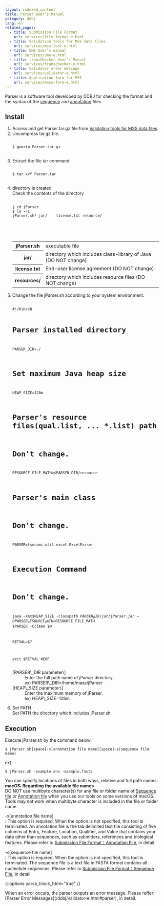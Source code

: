```yaml
---
layout: indexed_content
title: Parser User’s Manual
category: ddbj
lang: en
related_pages:
  - title: Submission File Format
    url: services/file-format-e.html
  - title: Validation tools for MSS data files
    url: services/mss-tool-e.html
  - title: UME User’s manual
    url: services/ume-e.html
  - title: transChecker User’s Manual
    url: services/transchecker-e.html
  - title: Validator error message
    url: services/validator-e.html
  - title: Application form for MSS
    url: services/mass-form-e.html
---
```


Parser is a software tool developed by DDBJ for checking the format and the syntax of the [sequence](/ddbj/file-format-e.html#sequence) and [annotation](/ddbj/file-format-e.html#annotation) files.

## Install <a name="install"></a>

<ol>
  <li>
    Access and get Parser.tar.gz file from <a href="/ddbj/mss-tool.html">Validation tools for MSS data files</a>.
  </li>
  <li>
    Uncompress tar.gz file.<br>
<pre>
<code>
$ gunzip Parser.tar.gz
</code>
</pre>
  </li>
  <li>
    Extract the file tar command<br>
<pre>
<code>
$ tar xvf Parser.tar
</code>
</pre>
  </li>
  <li>
    directory is created<br>  
    Check the contents of the directory<br>
  <pre>
    <code>
$ cd jParser
$ ls -FC
jParser.sh* jar/    license.txt resource/
    </code>
  </pre><br>
    <table>
      <tbody>
        <tr>
          <th>jParser.sh</th>
          <td>executable file</td>
        </tr>
        <tr>
          <th>jar/</th>
          <td>directory which includes class-library of Java (DO NOT change)</td>
        </tr>
        <tr>
          <th>license.txt</th>
          <td>End-user license agreement (DO NOT change)</td>
        </tr>
        <tr>
          <th>resources/</th>
          <td>directory which includes resource files (DO NOT change)</td>
        </tr>
      </tbody>
    </table>
  </li>
  <li>
    Change the file jParser.sh according to your system environment.
<pre>
  <code>
#!/bin/sh

# Parser installed directory
PARSER_DIR=./

# Set maximum Java heap size
HEAP_SIZE=128m

# Parser's resource files(qual.list, ... *.list) path
# Don't change.
RESOURCE_FILE_PATH=$PARSER_DIR/resource

# Parser's main class
# Don't change.
PARSER=tsunami.util.excel.ExcelParser

# Execution Command
# Don't change.
java -Xmx$HEAP_SIZE -classpath $PARSER_DIR/jar/jParser.jar
-DPARSER_RESOURCE_PATH=$RESOURCE_FILE_PATH $PARSER -Cclean $@

RETVAL=$?

exit $RETVAL
#EOF
      </code>
    </pre>
  <dl>
      <dt>[PARSER\_DIR parameter\]</dt>  
      <dd>Enter the full path name of jParser directory.</dd>
      <dd>ex) PARSER\_DIR=/home/mass/jParser</dd>
      <dt>[HEAP\_SIZE parameter\]</dt> 
      <dd>Enter the maximum memory of jParser.</dd>
      <dd>ex) HEAP\_SIZE=128m</dd>
    </dl>
  </li>
  <li>
  Set PATH<br>  
  Set PATH the directory which includes jParser.sh.
  </li>
</ol>

## Execution <a name="exec"></a>

Execute jParser.sh by the command below;

```
$ jParser.sh[space]-x[annotation file name][space]-s[sequence file name]
```

ex)

```
$ jParser.sh -xsample.ann -ssample.fasta
```

You can specify locations of files in both ways, relative and full path names.  
**macOS: Regarding the available file names**<br> 
DO NOT use multibyte character(s) for any file or folder name of [Sequence file](/ddbj/file-format-e.html#sequence) or [Annotation file](/ddbj/file-format-e.html#annotation) when you use our tools on some versions of macOS. Tools may not work when multibyte character is included in the file or folder name.

\-x\[<span class="font-br font-normal">annotation file name</span>\]  
: This option is required. When the option is not specified, this tool is terminated. An annotation file is the tab delimited text file consisting of five columns of Entry, Feature, Location, Qualifier, and Value that contains your data other than sequences, such as submitters, references and biological features. Please refer to [Submission File Format：Annotation File](/ddbj/file-format-e.html#annotation), in detail.

\-s\[<span class="font-br font-normal">sequence file name</span>\]  
: This option is required. When the option is not specified, this tool is terminated. The sequence file is a text file in FASTA format contains all nucleotide sequences. Please refer to [Submission File Format：Sequence File](/ddbj/file-format-e.html#sequence), in detail.

{::options parse_block_html="true" /}
<div class="attention">
When an error occurs, the parser outputs an error message.  
Please reffer: [Parser Error Messages](/ddbj/validator-e.html#parser), in detail.
</div>